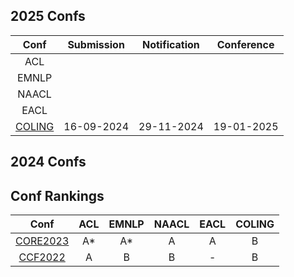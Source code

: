 
## 2025 Confs

|  Conf  | Submission    |   Notification  |   Conference  | 
| :---:  |    :----:     |     :---:       |     :---:     | 
|  ACL   |               |                 |               |  
|  EMNLP |               |                 |               |  
|  NAACL |               |                 |               |   
|  EACL  |               |                 |               |   
| [COLING](https://coling2025.org/) | 16-09-2024 | 29-11-2024 | 19-01-2025 |  

## 2024 Confs

## Conf Rankings
|  Conf  |   ACL   |   EMNLP  |   NAACL  | EACL | COLING |
| :---:  | :----:  |   :---:  |  :---:   | :---:|  :---: |
| [CORE2023](https://portal.core.edu.au/conf-ranks/) | A* | A* | A | A | B |
| [CCF2022](https://www.ccf.org.cn/)                 | A  | B  | B | - | B |
<!--stackedit_data:
eyJoaXN0b3J5IjpbMTk5NzQ2NDc0NCwtNjA3NjI3NTkyLDE1Nj
g5ODc5NSwtMTExOTA4MDIwLC01Nzg1MDg1NTYsLTc0MzY5NzYw
NSwzNTI3Mjc3NTYsODY0OTI1OTAxLC0xODU4MTc5OTkyLDIwNz
g3Njg4MTQsLTcxNTY3Mjg1MiwxMDg5NDQ5NDIyXX0=
-->